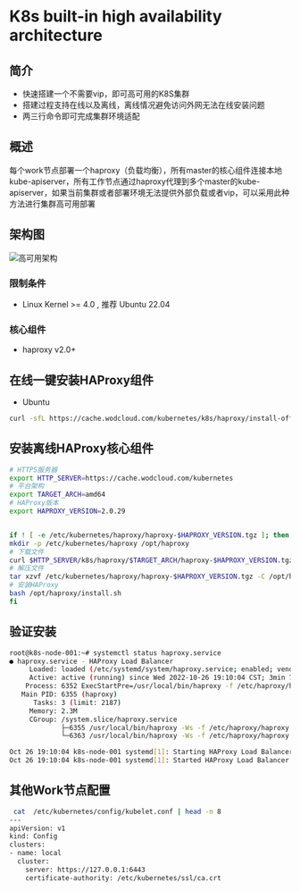 # K8s built-in high availability architecture
## 简介

* 快速搭建一个不需要vip，即可高可用的K8S集群
* 搭建过程支持在线以及离线，离线情况避免访问外网无法在线安装问题
* 两三行命令即可完成集群环境适配

## 概述

每个work节点部署一个haproxy（负载均衡），所有master的核心组件连接本地kube-apiserver，所有工作节点通过haproxy代理到多个master的kube-apiserver，如果当前集群或者部署环境无法提供外部负载或者vip，可以采用此种方法进行集群高可用部署

## 架构图



![高可用架构](https://github.com/likeitchen/built-in-high-availability-k8s/tree/dev-test/artwork/PNG/K8S-HAProxy.png)

### 限制条件

* Linux Kernel >= 4.0 , 推荐 Ubuntu 22.04

### 核心组件

* haproxy v2.0+

## 在线一键安装HAProxy组件

- Ubuntu

```bash
curl -sfL https://cache.wodcloud.com/kubernetes/k8s/haproxy/install-offline.sh | sh -
```

## 安装离线HAProxy核心组件

```bash
# HTTPS服务器
export HTTP_SERVER=https://cache.wodcloud.com/kubernetes
# 平台架构
export TARGET_ARCH=amd64
# HAProxy版本
export HAPROXY_VERSION=2.0.29


if ! [ -e /etc/kubernetes/haproxy/haproxy-$HAPROXY_VERSION.tgz ]; then
mkdir -p /etc/kubernetes/haproxy /opt/haproxy
# 下载文件
curl $HTTP_SERVER/k8s/haproxy/$TARGET_ARCH/haproxy-$HAPROXY_VERSION.tgz > /etc/kubernetes/haproxy/haproxy-$HAPROXY_VERSION.tgz
# 解压文件
tar xzvf /etc/kubernetes/haproxy/haproxy-$HAPROXY_VERSION.tgz -C /opt/haproxy
# 安装HAProxy
bash /opt/haproxy/install.sh
fi
```

## 验证安装

```bash
root@k8s-node-001:~# systemctl status haproxy.service 
● haproxy.service - HAProxy Load Balancer
     Loaded: loaded (/etc/systemd/system/haproxy.service; enabled; vendor preset: enabled)
     Active: active (running) since Wed 2022-10-26 19:10:04 CST; 3min 7s ago
    Process: 6352 ExecStartPre=/usr/local/bin/haproxy -f /etc/haproxy/haproxy.cfg -c -q (code=exited, status=0/SUCCESS)
   Main PID: 6355 (haproxy)
      Tasks: 3 (limit: 2187)
     Memory: 2.3M
     CGroup: /system.slice/haproxy.service
             ├─6355 /usr/local/bin/haproxy -Ws -f /etc/haproxy/haproxy.cfg -p /var/lib/haproxy/haproxy.pid
             └─6363 /usr/local/bin/haproxy -Ws -f /etc/haproxy/haproxy.cfg -p /var/lib/haproxy/haproxy.pid

Oct 26 19:10:04 k8s-node-001 systemd[1]: Starting HAProxy Load Balancer...
Oct 26 19:10:04 k8s-node-001 systemd[1]: Started HAProxy Load Balancer.
```

## 其他Work节点配置

```bash
 cat  /etc/kubernetes/config/kubelet.conf | head -n 8
---
apiVersion: v1
kind: Config
clusters:
- name: local
  cluster:
    server: https://127.0.0.1:6443
    certificate-authority: /etc/kubernetes/ssl/ca.crt
```
